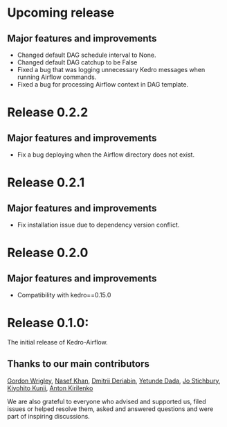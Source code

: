 # Upcoming release

## Major features and improvements
* Changed default DAG schedule interval to None.
* Changed default DAG catchup to be False
* Fixed a bug that was logging unnecessary Kedro messages when running Airflow commands.
* Fixed a bug for processing Airflow context in DAG template.

# Release 0.2.2

## Major features and improvements
* Fix a bug deploying when the Airflow directory does not exist.

# Release 0.2.1

## Major features and improvements
* Fix installation issue due to dependency version conflict.


# Release 0.2.0

## Major features and improvements
* Compatibility with kedro==0.15.0

# Release 0.1.0:

The initial release of Kedro-Airflow.

## Thanks to our main contributors

[Gordon Wrigley](https://github.com/tolomea), [Nasef Khan](https://github.com/nakhan98), [Dmitrii Deriabin](https://github.com/DmitryDeryabin), [Yetunde Dada](https://github.com/yetudada), [Jo Stichbury](https://github.com/stichbury), [Kiyohito Kunii](https://github.com/921kiyo), [Anton Kirilenko](https://github.com/Flid)

We are also grateful to everyone who advised and supported us, filed issues or helped resolve them, asked and answered questions and were part of inspiring discussions.
